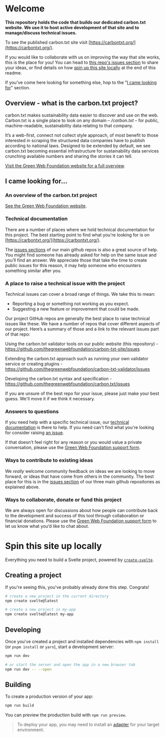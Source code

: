 # Welcome
**This repository holds the code that builds our dedicated carbon.txt website. We use it to host active development of that site and to manage/discuss technical issues.**

To see the published carbon.txt site visit [https://carbontxt.org/](https://carbontxt.org/).

If you would like to collaborate with us on improving the way that site works, this is the place for you! You can head to [this repo's issues section](https://github.com/thegreenwebfoundation/carbon-txt-site/issues) to share your ideas, or find details on how [spin up this site locally](#get-started) at the end of this readme.

If you've come here looking for something else, hop to the "[I came looking for](#looking-for)" section.



## Overview - what is the carbon.txt project?

carbon.txt makes sustainability data easier to discover and use on the web. Carbon.txt is a single place to look on any domain – */carbon.txt* – for public, machine-readable, sustainability data relating to that company.

It’s a web-first, connect not collect style approach, of most benefit to those interested in scraping the structured data companies have to publish according to national laws. Designed to be extended by default, we see carbon.txt becoming essential infrastructure for sustainability data services crunching available numbers and sharing the stories it can tell.

[Visit the Green Web Foundation website for a full overview](https://www.thegreenwebfoundation.org/tools/carbon-txt/).

<a id="looking-for"></a>
## I came looking for...

### An overview of the carbon.txt project 
[See the Green Web Foundation website](https://www.thegreenwebfoundation.org/tools/carbon-txt/).

<a id="docs"></a>
### Technical documentation
There are a number of places where we hold technical documentation for this project. The best starting point to find what you're looking for is on [https://carbontxt.org/](https://carbontxt.org/).

The [issues sections](#issues) of our main github repos is also a great source of help. You might find someone has already asked for help on the same issue and you’ll find an answer. We appreciate those that take the time to create public issues for this reason, it may help someone who encounters something similar after you.

<a id="issues"></a>
### A place to raise a technical issue with the project

Technical issues can cover a broad range of things. We take this to mean:

- Reporting a bug or something not working as you expect.
- Suggesting a new feature or improvement that could be made.

Our project GitHub repos are generally the best place to raise technical issues like these. We have a number of repos that cover different aspects of our project. Here’s a summary of those and a link to the relevant issues part of that repo:

Using the carbon.txt validator tools on our public website (this repository) - https://github.com/thegreenwebfoundation/carbon-txt-site/issues

Extending the carbon.txt approach such as running your own validator service or creating plugins - https://github.com/thegreenwebfoundation/carbon-txt-validator/issues

Developing the carbon.txt syntax and specification - https://github.com/thegreenwebfoundation/carbon.txt/issues

If you are unsure of the best repo for your issue, please just make your best guess. We'll move it if we think it necessary.

### Answers to questions
If you need help with a specific technical issue, our [technical documentation](#docs) is there to help. If you need can't find what you're looking for consider raising [an issue](#issues). 

If that doesn't feel right for any reason or you would value a private conversation, please use the [Green Web Foundation support form](https://www.thegreenwebfoundation.org/support-form/).

### Ways to contribute to existing ideas
We *really* welcome community feedback on ideas we are looking to move forward, or ideas that have come from others in the community. The best place for this is in the [issues section](#issues) of our three main github repositories as explained above. 

### Ways to collaborate, donate or fund this project
We are always open for discussions about how people can contribute back to the development and success of this tool through collaboration or financial donations. Please use the [Green Web Foundation support form](https://www.thegreenwebfoundation.org/support-form/) to let us know what you’d like to chat about.


<a id="get-started"></a>
# Spin this site up locally

Everything you need to build a Svelte project, powered by [`create-svelte`](https://github.com/sveltejs/kit/tree/master/packages/create-svelte).

## Creating a project

If you're seeing this, you've probably already done this step. Congrats!

```bash
# create a new project in the current directory
npm create svelte@latest

# create a new project in my-app
npm create svelte@latest my-app
```

## Developing

Once you've created a project and installed dependencies with `npm install` (or `pnpm install` or `yarn`), start a development server:

```bash
npm run dev

# or start the server and open the app in a new browser tab
npm run dev -- --open
```

## Building

To create a production version of your app:

```bash
npm run build
```

You can preview the production build with `npm run preview`.

> To deploy your app, you may need to install an [adapter](https://kit.svelte.dev/docs/adapters) for your target environment.
